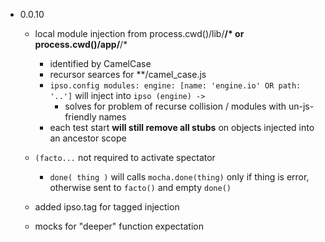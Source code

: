 * 0.0.10 
    * local module injection from process.cwd()/lib/**/* or process.cwd()/app/**/*
        * identified by CamelCase
        * recursor searces for **/camel_case.js
        * `ipso.config modules: engine: [name: 'engine.io' OR path: '..']` will inject into `ipso (engine) ->` 
            * solves for problem of recurse collision / modules with un-js-friendly names
        * each test start **will still remove all stubs** on objects injected into an ancestor scope
    * `(facto...` not required to activate spectator
        * `done( thing )` will calls `mocha.done(thing)` only if thing is error, otherwise sent to `facto()` and empty `done()`

    * added ipso.tag for tagged injection
    * mocks for "deeper" function expectation


